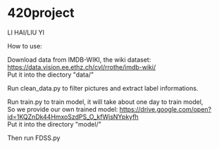 # 420project
LI HAI/LIU YI  

How to use:  

Download data from IMDB-WIKI, the wiki dataset: https://data.vision.ee.ethz.ch/cvl/rrothe/imdb-wiki/  
Put it into the diectory "data/"  

Run clean_data.py to filter pictures and extract label informations.  

Run train.py to train model, it will take about one day to train model,   
So we provide our own trained model: https://drive.google.com/open?id=1KQZnDk44HmxoSzdPS_O_kfWjsNYpkyfh  
Put it into the directory "model/"

Then run FDSS.py  
